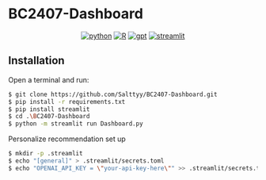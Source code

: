 # BC2407-Dashboard
<p align="center">
  <a href="https://www.python.org/"><img alt="python" src="https://img.shields.io/badge/Python-3776AB?logo=python&logoColor=fff"/></a>
  <a href="https://www.r-project.org/about.html#:~:text=Introduction%20to%20R,by%20John%20Chambers%20and%20colleagues."><img alt="R" src="https://img.shields.io/badge/R-%23276DC3.svg?logo=r&logoColor=white)"/></a>
  <a href="https://platform.openai.com/"><img alt="gpt" src="https://img.shields.io/badge/ChatGPT-74aa9c?logo=openai&logoColor=white"/></a>
  <a href="https://streamlit.io/"><img alt="streamlit" src="https://img.shields.io/badge/-Streamlit-FF4B4B?style=flat&logo=streamlit&logoColor=white"/></a>

</p>

## Installation

Open a terminal and run:

```bash
$ git clone https://github.com/Salttyy/BC2407-Dashboard.git
$ pip install -r requirements.txt
$ pip install streamlit
$ cd .\BC2407-Dashboard
$ python -m streamlit run Dashboard.py 
```
Personalize recommendation set up

```bash 
$ mkdir -p .streamlit
$ echo "[general]" > .streamlit/secrets.toml
$ echo "OPENAI_API_KEY = \"your-api-key-here\"" >> .streamlit/secrets.toml
```
